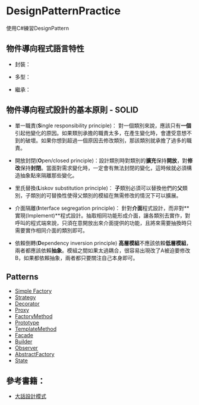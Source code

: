 # DesignPatternPractice
使用C#練習DesignPattern

## 物件導向程式語言特性

* 封裝：

* 多型：

* 繼承：


## 物件導向程式設計的基本原則 - SOLID

* 單一職責(**S**ingle responsibility principle)：
對一個類別來說，應該只有**一個**引起他變化的原因。如果類別承擔的職責太多，在產生變化時，會遭受意想不到的破壞。如果你想到超過一個原因去修改類別，那該類別就承擔了過多的職責。


* 開放封閉(**O**pen/closed principle)：設計類別時對類別的**擴充**保持**開放**，對**修改**保持**封閉**。當面對需求變化時，一定會有無法封閉的變化，這時候就必須構造抽象點來隔離那些變化。


* 里氏替換(**L**iskov substitution principle)：
**子**類別必須可以替換他們的**父**類別，子類別的可替換性使得父類別的模組在無需修改的情況下可以擴展。


* 介面隔離(**I**nterface segregation principle)：
針對**介面**程式設計，而非對**實現(Implement)**程式設計。抽取相同功能形成介面，讓各類別去實作，對呼叫的程式端來說，只須在意開放出來介面提供的功能，且將來需要抽換時只需要實作相同介面的類別即可。


* 依賴倒轉(**D**ependency inversion principle)
**高層模組**不應該依賴**低層模組**，兩者都應該依賴**抽象**。模組之間如果太過耦合，很容易出現改了A被迫要修改B，如果都依賴抽象，兩者都只要關注自己本身即可。



## Patterns

* [Simple Factory](https://github.com/BryanYu/DesignPatternPractice/tree/master/SimpleFactory)
* [Strategy](https://github.com/BryanYu/DesignPatternPractice/tree/master/Strategy)
* [Decorator](https://github.com/BryanYu/DesignPatternPractice/tree/master/Decorator)
* [Proxy](https://github.com/BryanYu/DesignPatternPractice/tree/master/Proxy)
* [FactoryMethod](https://github.com/BryanYu/DesignPatternPractice/tree/master/FactoryMethod)
* [Prototype](https://github.com/BryanYu/DesignPatternPractice/tree/master/Prototype)
* [TemplateMethod](https://github.com/BryanYu/DesignPatternPractice/tree/master/TemplateMethod)
* [Facade](https://github.com/BryanYu/DesignPatternPractice/tree/master/Facade)
* [Builder](https://github.com/BryanYu/DesignPatternPractice/tree/master/Builder)
* [Observer](https://github.com/BryanYu/DesignPatternPractice/tree/master/Observer)
* [AbstractFactory](https://github.com/BryanYu/DesignPatternPractice/tree/master/AbstractFactory) 
* [State](https://github.com/BryanYu/DesignPatternPractice/tree/master/State) 




## 參考書籍：
* [大話設計模式](https://www.tenlong.com.tw/products/9789866072116/)
